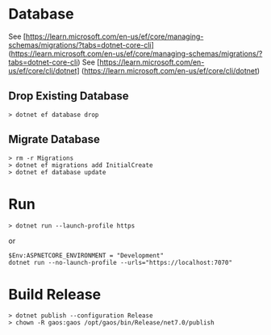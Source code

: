 ﻿# Database

See [https://learn.microsoft.com/en-us/ef/core/managing-schemas/migrations/?tabs=dotnet-core-cli] (https://learn.microsoft.com/en-us/ef/core/managing-schemas/migrations/?tabs=dotnet-core-cli)
See [https://learn.microsoft.com/en-us/ef/core/cli/dotnet] (https://learn.microsoft.com/en-us/ef/core/cli/dotnet)

## Drop Existing Database

```
> dotnet ef database drop
```

## Migrate Database

```
> rm -r Migrations
> dotnet ef migrations add InitialCreate
> dotnet ef database update
```

# Run

```
> dotnet run --launch-profile https
```

or

```
$Env:ASPNETCORE_ENVIRONMENT = "Development"
dotnet run --no-launch-profile --urls="https://localhost:7070"
```


# Build Release

```
> dotnet publish --configuration Release
> chown -R gaos:gaos /opt/gaos/bin/Release/net7.0/publish
```


